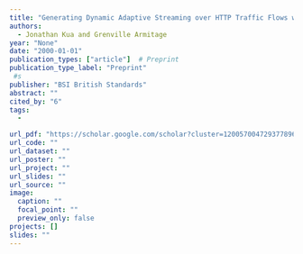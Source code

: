 ```yaml
---
title: "Generating Dynamic Adaptive Streaming over HTTP Traffic Flows with TEACUP Testbed"
authors:
  - Jonathan Kua and Grenville Armitage
year: "None"
date: "2000-01-01"
publication_types: ["article"]  # Preprint
publication_type_label: "Preprint"
 #s
publisher: "BSI British Standards"
abstract: ""
cited_by: "6"
tags:
  - 

url_pdf: "https://scholar.google.com/scholar?cluster=12005700472937789676&hl=en&oi=scholarr"
url_code: ""
url_dataset: ""
url_poster: ""
url_project: ""
url_slides: ""
url_source: ""
image:
  caption: ""
  focal_point: ""
  preview_only: false
projects: []
slides: ""
---
```

